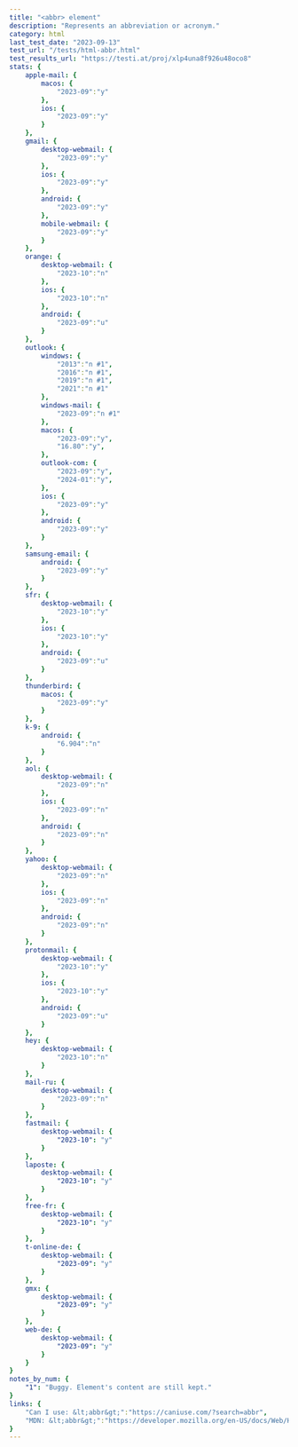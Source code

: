 ```yaml
---
title: "<abbr> element"
description: "Represents an abbreviation or acronym."
category: html
last_test_date: "2023-09-13"
test_url: "/tests/html-abbr.html"
test_results_url: "https://testi.at/proj/xlp4una8f926u48oco8"
stats: {
    apple-mail: {
        macos: {
            "2023-09":"y"
        },
        ios: {
            "2023-09":"y"
        }
    },
    gmail: {
        desktop-webmail: {
            "2023-09":"y"
        },
        ios: {
            "2023-09":"y"
        },
        android: {
            "2023-09":"y"
        },
        mobile-webmail: {
            "2023-09":"y"
        }
    },
    orange: {
        desktop-webmail: {
            "2023-10":"n"
        },
        ios: {
            "2023-10":"n"
        },
        android: {
            "2023-09":"u"
        }
    },
    outlook: {
        windows: {
            "2013":"n #1",
            "2016":"n #1",
            "2019":"n #1",
            "2021":"n #1"
        },
        windows-mail: {
            "2023-09":"n #1"
        },
        macos: {
            "2023-09":"y",
            "16.80":"y",
        },
        outlook-com: {
            "2023-09":"y",
            "2024-01":"y",
        },
        ios: {
            "2023-09":"y"
        },
        android: {
            "2023-09":"y"
        }
    },
    samsung-email: {
        android: {
            "2023-09":"y"
        }
    },
    sfr: {
        desktop-webmail: {
            "2023-10":"y"
        },
        ios: {
            "2023-10":"y"
        },
        android: {
            "2023-09":"u"
        }
    },
    thunderbird: {
        macos: {
            "2023-09":"y"
        }
    },
    k-9: {
		android: {
			"6.904":"n"
		}
  	},
    aol: {
        desktop-webmail: {
            "2023-09":"n"
        },
        ios: {
            "2023-09":"n"
        },
        android: {
            "2023-09":"n"
        }
    },
    yahoo: {
        desktop-webmail: {
            "2023-09":"n"
        },
        ios: {
            "2023-09":"n"
        },
        android: {
            "2023-09":"n"
        }
    },
    protonmail: {
        desktop-webmail: {
            "2023-10":"y"
        },
        ios: {
            "2023-10":"y"
        },
        android: {
            "2023-09":"u"
        }
    },
    hey: {
        desktop-webmail: {
            "2023-10":"n"
        }
    },
    mail-ru: {
        desktop-webmail: {
            "2023-09":"n"
        }
    },
    fastmail: {
        desktop-webmail: {
            "2023-10": "y"
        }
    },
    laposte: {
        desktop-webmail: {
            "2023-10": "y"
        }
    },
    free-fr: {
        desktop-webmail: {
            "2023-10": "y"
        }
    },
    t-online-de: {
        desktop-webmail: {
            "2023-09": "y"
        }
    },
    gmx: {
        desktop-webmail: {
            "2023-09": "y"
        }
    },
    web-de: {
        desktop-webmail: {
            "2023-09": "y"
        }
    }
}
notes_by_num: {
    "1": "Buggy. Element's content are still kept."
}
links: {
    "Can I use: &lt;abbr&gt;":"https://caniuse.com/?search=abbr",
    "MDN: &lt;abbr&gt;":"https://developer.mozilla.org/en-US/docs/Web/HTML/Element/abbr"
}
---
```


